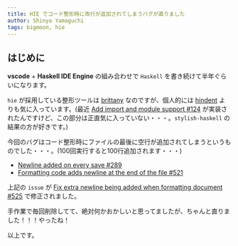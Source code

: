 ```yaml
---
title: HIE でコード整形時に改行が追加されてしまうバグが直りました
author: Shinya Yamaguchi
tags: bigmoon, hie
---
```


## はじめに

**vscode** + **Haskell IDE Engine** の組み合わせで `Haskell` を書き続けて半年ぐらいになります。

`hie` が採用している整形ツールは [brittany](https://github.com/lspitzner/brittany) なのですが、個人的には [hindent](https://github.com/commercialhaskell/hindent) よりも気に入っています。(最近 [Add import and module support #124](https://github.com/lspitzner/brittany/pull/124) が実装されたんですけど、この部分は正直気に入っていない・・・。`stylish-haskell` の結果の方が好きです。)

今回のバグはコード整形時にファイルの最後に空行が追加されてしまうというものでした・・・。(100回実行すると100行追加されます・・・)

- [Newline added on every save #289](https://github.com/haskell/haskell-ide-engine/issues/289)
- [Formatting code adds newline at the end of the file #521](https://github.com/haskell/haskell-ide-engine/issues/521)

上記の `issue` が [Fix extra newline being added when formatting document #525](https://github.com/haskell/haskell-ide-engine/pull/525) で修正されました。

手作業で毎回削除してて、絶対何かおかしいと思ってましたが、ちゃんと直りました！！！やったね！

以上です。

<!--more-->